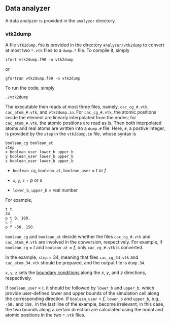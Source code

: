 ## Data analyzer

A data analyzer is provided in the `analyzer` directory.

### vtk2dump

A file `vtk2dump.f90` is provided in the directory `analyzer/vtk2dump` to convert at most two `*.vtk` files to a `dump.*` file. To compile it, simply

	ifort vtk2dump.f90 -o vtk2dump

or

	gfortran vtk2dump.f90 -o vtk2dump

To run the code, simply

	./vtk2dump

The executable then reads at most three files, namely, `cac_cg_#.vtk`, `cac_atom_#.vtk`, and `vtk2dump.in`. For `cac_cg_#.vtk`, the atomic positions inside the element are linearly interpolated from the nodes; for `cac_atom_#.vtk`, the atomic positions are read as is. Then both interpolated atoms and real atoms are written into a `dump.#` file. Here, `#`, a postive integer, is provided by the `step` in the `vtk2dump.in` file, whose syntax is

	boolean_cg boolean_at
	step
	x boolean_user lower_b upper_b
	y boolean_user lower_b upper_b
	z boolean_user lower_b upper_b

* `boolean_cg`, `boolean_at`, `boolean_user` = _t_ or _f_

* `x`, `y`, `z` = _p_ or _s_

* `lower_b`, `upper_b` = real number

For example,

	t t
	34
	p t 0. 100.
	s f
	p f -50. 150.

`boolean_cg` and `boolean_at` decide whether the files `cac_cg_#.vtk` and `cac_atom_#.vtk` are involved in the conversion, respectively. For example, if `boolean_cg` = _t_ and `boolean_at` = _f_, only `cac_cg_#.vtk` is converted.

In the example, `step` = 34, meaning that files `cac_cg_34.vtk` and `cac_atom_34.vtk` should be prepared, and the output file is `dump.34`.

`x`, `y`, `z` sets the [boundary conditions](../chapter5/boundary.md) along the _x_, _y_, and _z_ directions, respectively.

If `boolean_user` = _t_, it should be followed by `lower_b` and `upper_b`, which provide user-defined lower and upper bounds of the simulation cell along the corresponding direction. If `boolean_user` = _f_, `lower_b` and `upper_b`, e.g., `-50.` and `150.` in the last line of the example, become irrelevant; in this case, the two bounds along a certain direction are calculated using the nodal and atomic positions in the two `*.vtk` files.